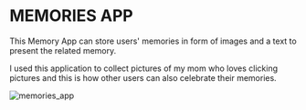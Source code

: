 # MEMORIES APP
This Memory App can store users' memories in form of images and a text to present the related memory.

I used this application to collect pictures of my mom who loves clicking pictures and this is how other users can also celebrate their memories.

![memories_app](https://user-images.githubusercontent.com/78086124/152565316-e7c20d42-e898-4a73-9d7f-cac963208b2f.gif)

